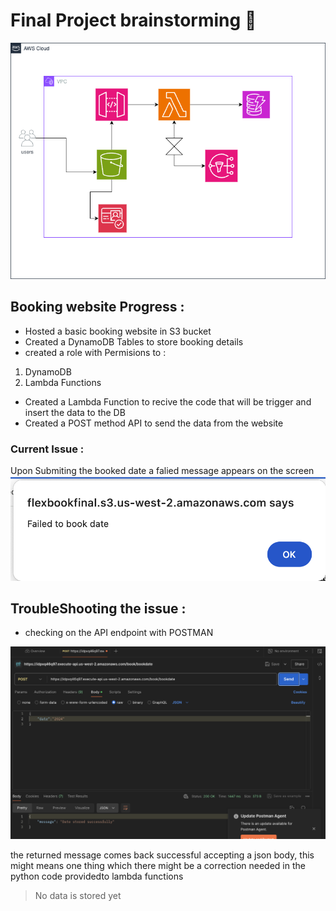 # Final Project brainstorming :brain: 
![image](pics/flexbook.drawio.png)

## Booking website Progress :
- Hosted a basic booking website in S3 bucket 
- Created a DynamoDB Tables to store booking details
- created a role with Permisions to : 
1. DynamoDB
2. Lambda Functions
- Created a Lambda Function to recive the code that will be trigger and insert the data to the DB
- Created a POST method API to send the data from the website 

### Current Issue : 
Upon Submiting the booked date a falied message appears on the screen 
![image](pics/screen1.png)

## TroubleShooting the issue :
- checking on the API endpoint with POSTMAN 

![image](pics/screen2.png)

the returned message comes back successful accepting a json body, this might means one thing which there might be a correction needed in the python code providedto lambda functions 

> No data is stored yet 



